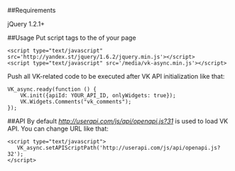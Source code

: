                                                                                                             

##Requirements

jQuery 1.2.1+

##Usage
Put script tags to the <head> of your page
```
<script type="text/javascript" src='http://yandex.st/jquery/1.6.2/jquery.min.js'></script>
<script type="text/javascript" src='/media/vk-async.min.js'></script>
```

Push all VK-related code to be executed after VK API initialization like that:
```
VK_async.ready(function () {
    VK.init({apiId: YOUR_API_ID, onlyWidgets: true});
    VK.Widgets.Comments("vk_comments");
});
```

##API
By default _http://userapi.com/js/api/openapi.js?31_ is used to load VK API. You can change URL like that:
```
<script type="text/javascript">
   VK_async.setAPIScriptPath('http://userapi.com/js/api/openapi.js?32');
</script>
```











